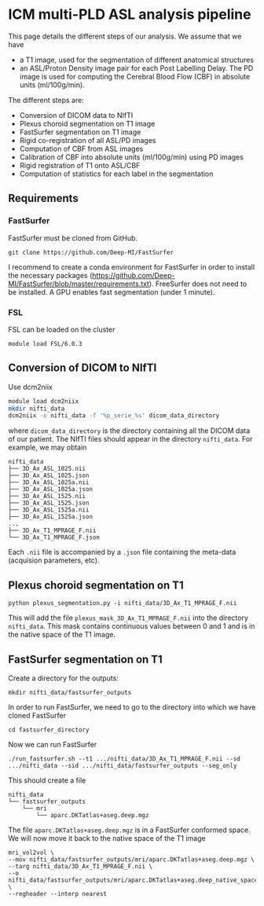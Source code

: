 # ICM multi-PLD ASL analysis pipeline

This page details the different steps of our analysis. We assume that we have
- a T1 image, used for the segmentation of different anatomical structures
- an ASL/Proton Density image pair for each Post Labelling Delay. The PD image is used for computing the Cerebral Blood Flow (CBF) in absolute units (ml/100g/min).

The different steps are:
- Conversion of DICOM data to NIfTI
- Plexus choroid segmentation on T1 image
- FastSurfer segmentation on T1 image
- Rigid co-registration of all ASL/PD images
- Computation of CBF from ASL images
- Calibration of CBF into absolute units (ml/100g/min) using PD images
- Rigid registration of T1 onto ASL/CBF
- Computation of statistics for each label in the segmentation

## Requirements
### FastSurfer
FastSurfer must be cloned from GitHub.
```
git clone https://github.com/Deep-MI/FastSurfer
```
I recommend to create a conda environment for FastSurfer in order to install the necessary packages (https://github.com/Deep-MI/FastSurfer/blob/master/requirements.txt). FreeSurfer does not need to be installed.
A GPU enables fast segmentation (under 1 minute).

### FSL
FSL can be loaded on the cluster
```
module load FSL/6.0.3
```

## Conversion of DICOM to NIfTI
Use dcm2niix
```bash
module load dcm2niix
mkdir nifti_data
dcm2niix -o nifti_data -f '%p_serie_%s' dicom_data_directory
```
where `dicom_data_directory` is the directory containing all the DICOM data of our patient.
The NIfTI files should appear in the directory `nifti_data`.
For example, we may obtain
```
nifti_data
├── 3D_Ax_ASL_1025.nii
├── 3D_Ax_ASL_1025.json
├── 3D_Ax_ASL_1025a.nii
├── 3D_Ax_ASL_1025a.json
├── 3D_Ax_ASL_1525.nii
├── 3D_Ax_ASL_1525.json
├── 3D_Ax_ASL_1525a.nii
├── 3D_Ax_ASL_1525a.json
...
├── 3D_Ax_T1_MPRAGE_F.nii
└── 3D_Ax_T1_MPRAGE_F.json
```
Each `.nii` file is accompanied by a `.json` file containing the meta-data (acquision parameters, etc).

## Plexus choroid segmentation on T1

```
python plexus_segmentation.py -i nifti_data/3D_Ax_T1_MPRAGE_F.nii
```

This will add the file `plexus_mask_3D_Ax_T1_MPRAGE_F.nii` into the directory `nifti_data`.
This mask contains continuous values between 0 and 1 and is in the native space of the T1 image.

## FastSurfer segmentation on T1

Create a directory for the outputs:
```
mkdir nifti_data/fastsurfer_outputs
```

In order to run FastSurfer, we need to go to the directory into which we have cloned FastSurfer
```
cd fastsurfer_directory
```

Now we can run FastSurfer
```
./run_fastsurfer.sh --t1 .../nifti_data/3D_Ax_T1_MPRAGE_F.nii --sd .../nifti_data --sid .../nifti_data/fastsurfer_outputs --seg_only
```

This should create a file
```
nifti_data
└── fastsurfer_outputs
    └── mri
        └── aparc.DKTatlas+aseg.deep.mgz
```

The file `aparc.DKTatlas+aseg.deep.mgz` is in a FastSurfer conformed space. We will now move it back to the native space of the T1 image
```
mri_vol2vol \
--mov nifti_data/fastsurfer_outputs/mri/aparc.DKTatlas+aseg.deep.mgz \
--targ nifti_data/3D_Ax_T1_MPRAGE_F.nii \
--o nifti_data/fastsurfer_outputs/mri/aparc.DKTatlas+aseg.deep_native_space.nii.gz \ 
--regheader --interp nearest
```
